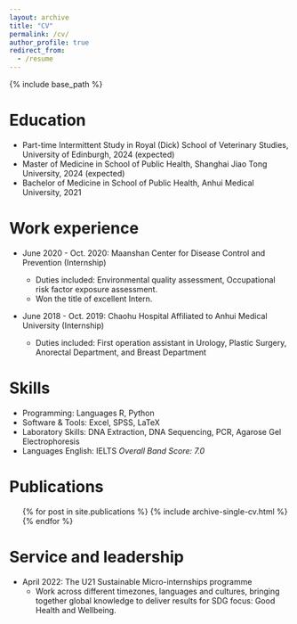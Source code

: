 ```yaml
---
layout: archive
title: "CV"
permalink: /cv/
author_profile: true
redirect_from:
  - /resume
---
```


{% include base_path %}

Education
======
* Part-time Intermittent Study in Royal (Dick) School of Veterinary Studies, University of Edinburgh, 2024 (expected)
* Master of Medicine in School of Public Health, Shanghai Jiao Tong University, 2024 (expected)
* Bachelor of Medicine in School of Public Health, Anhui Medical University, 2021

Work experience
======
* June 2020 - Oct. 2020: Maanshan Center for Disease Control and Prevention (Internship)
  * Duties included: Environmental quality assessment, Occupational risk factor exposure assessment.
  * Won the title of excellent Intern.

* June 2018 - Oct. 2019: Chaohu Hospital Affiliated to Anhui Medical University (Internship)
  * Duties included: First operation assistant in Urology, Plastic Surgery, Anorectal Department, and Breast Department
  
Skills
======
* Programming: Languages R, Python
* Software & Tools: Excel, SPSS, LaTeX
* Laboratory Skills: DNA Extraction, DNA Sequencing, PCR, Agarose Gel Electrophoresis
* Languages English: IELTS *Overall Band Score: 7.0*

Publications
======
  <ul>{% for post in site.publications %}
    {% include archive-single-cv.html %}
  {% endfor %}</ul>
  
Service and leadership
======
* April 2022: The U21 Sustainable Micro-internships programme
  * Work across different timezones, languages and cultures, bringing together global knowledge to deliver results for SDG focus: Good Health and Wellbeing.
